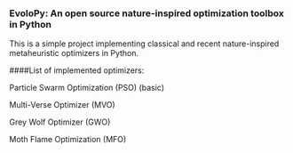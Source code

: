 ### EvoloPy: An open source nature-inspired optimization toolbox in Python


This is a simple project implementing classical and recent nature-inspired metaheuristic optimizers in Python.


####List of implemented optimizers:

Particle Swarm Optimization (PSO) (basic)

Multi-Verse Optimizer (MVO)

Grey Wolf Optimizer (GWO)

Moth Flame Optimization (MFO)
